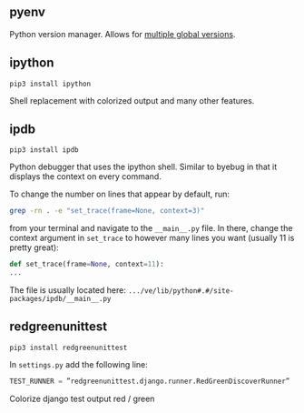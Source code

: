 ## pyenv

Python version manager. Allows for [multiple global versions](https://github.com/pyenv/pyenv/blob/master/COMMANDS.md#pyenv-global-advanced).

## ipython

`pip3 install ipython`

Shell replacement with colorized output and many other features.

## ipdb

`pip3 install ipdb`

Python debugger that uses the ipython shell. Similar to byebug in that it displays the context on every command.

To change the number on lines that appear by default, run:

```bash
grep -rn . -e "set_trace(frame=None, context=3)"
```

from your terminal and navigate to the `__main__.py` file. In there, change the context argument in `set_trace` to however many lines you want (usually 11 is pretty great):

```python
def set_trace(frame=None, context=11):
...
```

The file is usually located here: `.../ve/lib/python#.#/site-packages/ipdb/__main__.py`

## redgreenunittest

`pip3 install redgreenunittest`

In `settings.py` add the following line:

```python
TEST_RUNNER = ”redgreenunittest.django.runner.RedGreenDiscoverRunner”
```

Colorize django test output red / green
